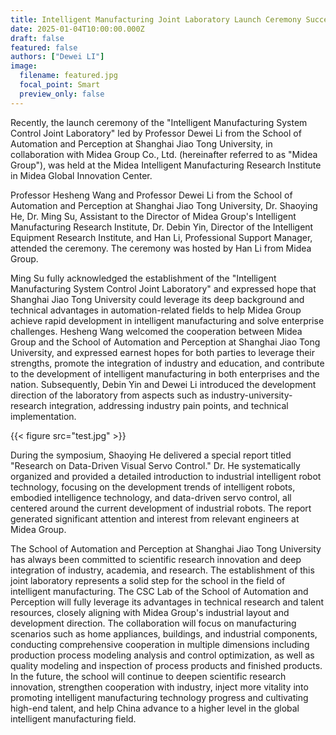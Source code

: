 ```yaml
---
title: Intelligent Manufacturing Joint Laboratory Launch Ceremony Successfully Held
date: 2025-01-04T10:00:00.000Z
draft: false
featured: false
authors: ["Dewei LI"]
image:
  filename: featured.jpg
  focal_point: Smart
  preview_only: false
---
```

Recently, the launch ceremony of the "Intelligent Manufacturing System Control Joint Laboratory" led by Professor Dewei Li from the School of Automation and Perception at Shanghai Jiao Tong University, in collaboration with Midea Group Co., Ltd. (hereinafter referred to as "Midea Group"), was held at the Midea Intelligent Manufacturing Research Institute in Midea Global Innovation Center.

Professor Hesheng Wang and Professor Dewei Li from the School of Automation and Perception at Shanghai Jiao Tong University, Dr. Shaoying He, Dr. Ming Su, Assistant to the Director of Midea Group's Intelligent Manufacturing Research Institute, Dr. Debin Yin, Director of the Intelligent Equipment Research Institute, and Han Li, Professional Support Manager, attended the ceremony. The ceremony was hosted by Han Li from Midea Group.

Ming Su fully acknowledged the establishment of the "Intelligent Manufacturing System Control Joint Laboratory" and expressed hope that Shanghai Jiao Tong University could leverage its deep background and technical advantages in automation-related fields to help Midea Group achieve rapid development in intelligent manufacturing and solve enterprise challenges. Hesheng Wang welcomed the cooperation between Midea Group and the School of Automation and Perception at Shanghai Jiao Tong University, and expressed earnest hopes for both parties to leverage their strengths, promote the integration of industry and education, and contribute to the development of intelligent manufacturing in both enterprises and the nation. Subsequently, Debin Yin and Dewei Li introduced the development direction of the laboratory from aspects such as industry-university-research integration, addressing industry pain points, and technical implementation.

{{< figure src="test.jpg" >}}


During the symposium, Shaoying He delivered a special report titled "Research on Data-Driven Visual Servo Control." Dr. He systematically organized and provided a detailed introduction to industrial intelligent robot technology, focusing on the development trends of intelligent robots, embodied intelligence technology, and data-driven servo control, all centered around the current development of industrial robots. The report generated significant attention and interest from relevant engineers at Midea Group.

The School of Automation and Perception at Shanghai Jiao Tong University has always been committed to scientific research innovation and deep integration of industry, academia, and research. The establishment of this joint laboratory represents a solid step for the school in the field of intelligent manufacturing. The CSC Lab of the School of Automation and Perception will fully leverage its advantages in technical research and talent resources, closely aligning with Midea Group's industrial layout and development direction. The collaboration will focus on manufacturing scenarios such as home appliances, buildings, and industrial components, conducting comprehensive cooperation in multiple dimensions including production process modeling analysis and control optimization, as well as quality modeling and inspection of process products and finished products. In the future, the school will continue to deepen scientific research innovation, strengthen cooperation with industry, inject more vitality into promoting intelligent manufacturing technology progress and cultivating high-end talent, and help China advance to a higher level in the global intelligent manufacturing field.
